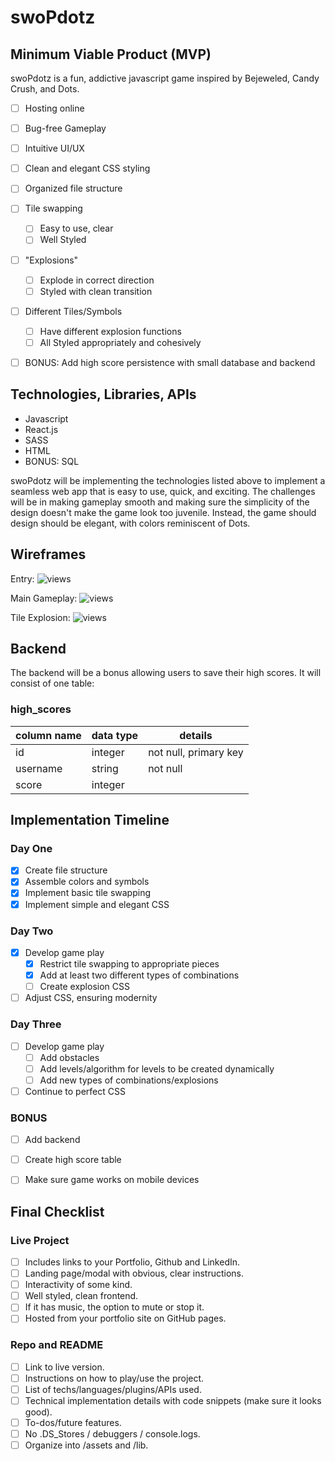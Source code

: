 # swoPdotz


## Minimum Viable Product (MVP)

swoPdotz is a fun, addictive javascript game inspired by Bejeweled, Candy Crush, and Dots.

- [ ] Hosting online
- [ ] Bug-free Gameplay
- [ ] Intuitive UI/UX
- [ ] Clean and elegant CSS styling
- [ ] Organized file structure
- [ ] Tile swapping
  - [ ] Easy to use, clear
  - [ ] Well Styled
- [ ] "Explosions"
  - [ ] Explode in correct direction
  - [ ] Styled with clean transition
- [ ] Different Tiles/Symbols
  - [ ] Have different explosion functions
  - [ ] All Styled appropriately and cohesively
- [ ] BONUS: Add high score persistence with small database and backend


## Technologies, Libraries, APIs

 - Javascript
 - React.js
 - SASS
 - HTML
 - BONUS: SQL

swoPdotz will be implementing the technologies listed above to implement a seamless web app that is easy to use, quick, and exciting. The challenges will be in making gameplay smooth and making sure the simplicity of the design doesn't make the game look too juvenile. Instead, the game should design should be elegant, with colors reminiscent of Dots.


## Wireframes

Entry:
![views](docs/IMG_3564.JPG)

Main Gameplay:
![views](docs/IMG_3563.JPG)

Tile Explosion:
![views](docs/IMG_3565.JPG)


## Backend

The backend will be a bonus allowing users to save their high scores. It will consist of one table:

### high_scores
column name    | data type  | details
---------------|------------|-----------------------
id             | integer    | not null, primary key
username       | string     | not null
score          | integer    |


## Implementation Timeline

### Day One

- [x] Create file structure
- [x] Assemble colors and symbols
- [x] Implement basic tile swapping
- [x] Implement simple and elegant CSS

### Day Two

- [x] Develop game play
  - [x] Restrict tile swapping to appropriate pieces
  - [x] Add at least two different types of combinations
  - [ ] Create explosion CSS
- [ ] Adjust CSS, ensuring modernity

### Day Three

- [ ] Develop game play
  - [ ] Add obstacles
  - [ ] Add levels/algorithm for levels to be created dynamically
  - [ ] Add new types of combinations/explosions
- [ ] Continue to perfect CSS

### BONUS

- [ ] Add backend
- [ ] Create high score table
- [ ] Make sure game works on mobile devices


## Final Checklist

### Live Project

- [ ] Includes links to your Portfolio, Github and LinkedIn.
- [ ] Landing page/modal with obvious, clear instructions.
- [ ] Interactivity of some kind.
- [ ] Well styled, clean frontend.
- [ ] If it has music, the option to mute or stop it.
- [ ] Hosted from your portfolio site on GitHub pages.

### Repo and README

- [ ] Link to live version.
- [ ] Instructions on how to play/use the project.
- [ ] List of techs/languages/plugins/APIs used.
- [ ] Technical implementation details with code snippets (make sure it looks good).
- [ ] To-dos/future features.
- [ ] No .DS_Stores / debuggers / console.logs.
- [ ] Organize into /assets and /lib.

